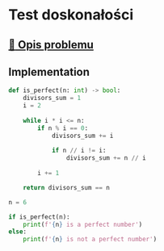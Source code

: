 # Test doskonałości

## [:link: Opis problemu](../../../../algorithms/integers/perfect-test.md)

## Implementation

```python linenums="1"
def is_perfect(n: int) -> bool:
    divisors_sum = 1
    i = 2
    
    while i * i <= n:
        if n % i == 0:
            divisors_sum += i
            
            if n // i != i:
                divisors_sum += n // i
        
        i += 1

    return divisors_sum == n

n = 6

if is_perfect(n):
    print(f'{n} is a perfect number')
else:
    print(f'{n} is not a perfect number')
```
